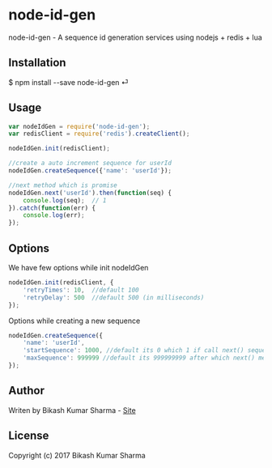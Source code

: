 # node-id-gen
node-id-gen -  A sequence id generation services using nodejs + redis + lua


## Installation ##
$ npm install --save node-id-gen ⏎

## Usage ##
```js
var nodeIdGen = require('node-id-gen');
var redisClient = require('redis').createClient();

nodeIdGen.init(redisClient);

//create a auto increment sequence for userId
nodeIdGen.createSequence({'name': 'userId'});

//next method which is promise
nodeIdGen.next('userId').then(function(seq) {
	console.log(seq);  // 1
}).catch(function(err) {
	console.log(err);
});
```

## Options ##

We have few options while init nodeIdGen
```js
nodeIdGen.init(redisClient, {
	'retryTimes': 10,  //default 100
	'retryDelay': 500  //default 500 (in milliseconds)
});
```
Options while creating a new sequence
```js
nodeIdGen.createSequence({
	'name': 'userId',
	'startSequence': 1000, //default its 0 which 1 if call next() sequence
	'maxSequence': 999999 //default its 999999999 after which next() method shall throw error
});
```


## Author ##
Writen by Bikash Kumar Sharma - [Site](http://bikashsharma.me)

## License ##
Copyright (c) 2017 Bikash Kumar Sharma
